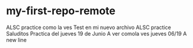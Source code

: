 # my-first-repo-remote
ALSC practice  como la ves
Test en mi nuevo archivo
ALSC practice
Saluditos
Practica del jueves 19 de Junio
A ver comola ves
jueves 06/19
A new line